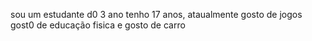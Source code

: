 sou um estudante d0 3 ano 
tenho 17 anos, ataualmente 
gosto de jogos 
gost0 de educação fisica 
e gosto de carro 
